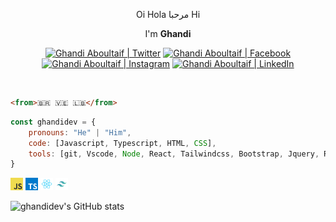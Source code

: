 <p align="center"> Oi Hola مرحبا Hi </p>
<p align="center"> I'm <strong>Ghandi</strong></p>
<p align="center">
      <a href="https://twitter.com/AboultaifG"><img alt="Ghandi Aboultaif | Twitter" width="21px" src="https://cdn-icons-png.flaticon.com/512/14417/14417709.png" /></a>
      <a href="https://facebook.com/aboultaifghandi/"><img alt="Ghandi Aboultaif | Facebook" width="21px" src="https://cdn-icons-png.flaticon.com/512/2626/2626269.png" /></a>
      <a href="https://instagram.com/aboultaifghandi"><img alt="Ghandi Aboultaif | Instagram" width="21px" src="https://cdn-icons-png.flaticon.com/512/15707/15707749.png" /></a>
      <a href="https://www.linkedin.com/in/ghandev/"><img alt="Ghandi Aboultaif | LinkedIn" width="21px" src="https://cdn-icons-png.flaticon.com/512/4138/4138130.png" /></a>
</p>

<br/>

```html      
<from>🇧🇷 🇻🇪 🇱🇧</from>   
```

```js
const ghandidev = {
    pronouns: "He" | "Him",
    code: [Javascript, Typescript, HTML, CSS],
    tools: [git, Vscode, Node, React, Tailwindcss, Bootstrap, Jquery, Redux]
}
```
<code><img height="20" alt="javascript" src="https://raw.githubusercontent.com/github/explore/80688e429a7d4ef2fca1e82350fe8e3517d3494d/topics/javascript/javascript.png"></code> 
<code><img height="20" alt="typescript" src="https://raw.githubusercontent.com/github/explore/80688e429a7d4ef2fca1e82350fe8e3517d3494d/topics/typescript/typescript.png"></code> 
<code><img height="20" alt="react" src="https://raw.githubusercontent.com/github/explore/80688e429a7d4ef2fca1e82350fe8e3517d3494d/topics/react/react.png"></code>
<code><img height="20" alt="tailwinds" src="https://raw.githubusercontent.com/github/explore/80688e429a7d4ef2fca1e82350fe8e3517d3494d/topics/tailwind/tailwind.png"></code>

![ghandidev's GitHub stats](https://github-readme-stats.vercel.app/api?username=ghandidev&show_icons=true)
